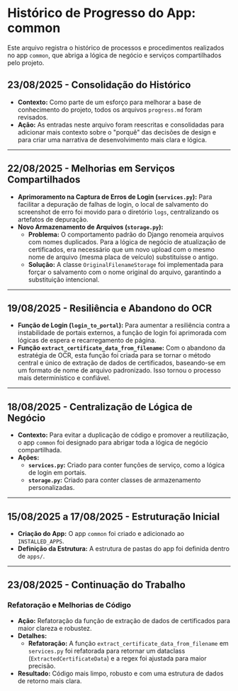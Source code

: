# Histórico de Progresso do App: common

Este arquivo registra o histórico de processos e procedimentos realizados no app `common`, que abriga a lógica de negócio e serviços compartilhados pelo projeto.

## 23/08/2025 - Consolidação do Histórico

- **Contexto:** Como parte de um esforço para melhorar a base de conhecimento do projeto, todos os arquivos `progress.md` foram revisados.
- **Ação:** As entradas neste arquivo foram reescritas e consolidadas para adicionar mais contexto sobre o "porquê" das decisões de design e para criar uma narrativa de desenvolvimento mais clara e lógica.

---

## 22/08/2025 - Melhorias em Serviços Compartilhados

- **Aprimoramento na Captura de Erros de Login (`services.py`):** Para facilitar a depuração de falhas de login, o local de salvamento do screenshot de erro foi movido para o diretório `logs`, centralizando os artefatos de depuração.
- **Novo Armazenamento de Arquivos (`storage.py`):**
    - **Problema:** O comportamento padrão do Django renomeia arquivos com nomes duplicados. Para a lógica de negócio de atualização de certificados, era necessário que um novo upload com o mesmo nome de arquivo (mesma placa de veículo) substituísse o antigo.
    - **Solução:** A classe `OriginalFilenameStorage` foi implementada para forçar o salvamento com o nome original do arquivo, garantindo a substituição intencional.

---

## 19/08/2025 - Resiliência e Abandono do OCR

- **Função de Login (`login_to_portal`):** Para aumentar a resiliência contra a instabilidade de portais externos, a função de login foi aprimorada com lógicas de espera e recarregamento de página.
- **Função `extract_certificate_data_from_filename`:** Com o abandono da estratégia de OCR, esta função foi criada para se tornar o método central e único de extração de dados de certificados, baseando-se em um formato de nome de arquivo padronizado. Isso tornou o processo mais determinístico e confiável.

---

## 18/08/2025 - Centralização de Lógica de Negócio

- **Contexto:** Para evitar a duplicação de código e promover a reutilização, o app `common` foi designado para abrigar toda a lógica de negócio compartilhada.
- **Ações:**
    - **`services.py`:** Criado para conter funções de serviço, como a lógica de login em portais.
    - **`storage.py`:** Criado para conter classes de armazenamento personalizadas.

---

## 15/08/2025 a 17/08/2025 - Estruturação Inicial

- **Criação do App:** O app `common` foi criado e adicionado ao `INSTALLED_APPS`.
- **Definição da Estrutura:** A estrutura de pastas do app foi definida dentro de `apps/`.

---

## 23/08/2025 - Continuação do Trabalho

### Refatoração e Melhorias de Código
- **Ação:** Refatoração da função de extração de dados de certificados para maior clareza e robustez.
- **Detalhes:**
    - **Refatoração:** A função `extract_certificate_data_from_filename` em `services.py` foi refatorada para retornar um dataclass (`ExtractedCertificateData`) e a regex foi ajustada para maior precisão.
- **Resultado:** Código mais limpo, robusto e com uma estrutura de dados de retorno mais clara.
